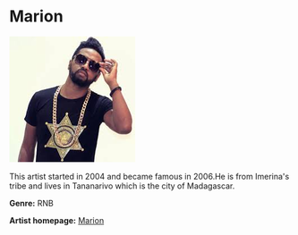 # Marion

 ![photo of Marion](marion.JPG)

This artist started in 2004 and became famous in 2006.He is from Imerina's tribe and lives in Tananarivo which is the city of Madagascar.

**Genre:** RNB

**Artist homepage:** [Marion](www.facebook.com)


